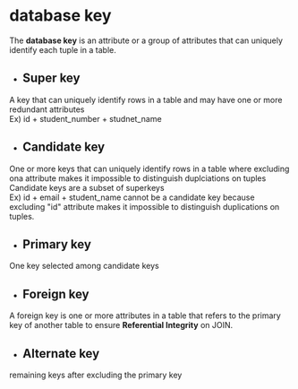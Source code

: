 # database key
The **database key** is an attribute or a group of attributes that can uniquely identify each tuple in a table.<br>

* ## Super key
A key that can uniquely identify rows in a table and may have one or more redundant attributes<br>
Ex) id + student_number + studnet_name
* ## Candidate key
One or more keys that can uniquely identify rows in a table where excluding ona attribute makes it impossible to distinguish duplciations on tuples<br>
Candidate keys are a subset of superkeys<br>
Ex) id + email + student_name cannot be a candidate key because excluding "id" attribute makes it impossible to distinguish duplications on tuples.
* ## Primary key
One key selected among candidate keys
* ## Foreign key
A foreign key is one or more attributes in a table that refers to the primary key of another table to ensure **Referential Integrity** on JOIN.
* ## Alternate key
remaining keys after excluding the primary key
